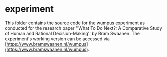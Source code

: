 # experiment

This folder contains the source code for the wumpus experiment as conducted for the research paper ''What To Do Next?: A Comparative Study of Human and Rational Decision-Making'' by Bram Swaanen. The experiment's working version can be accessed via [https://www.bramswaanen.nl/wumpus](https://www.bramswaanen.nl/wumpus).
